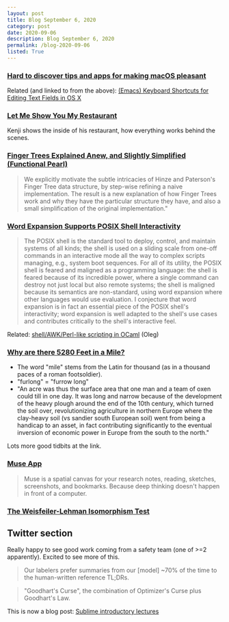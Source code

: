```yaml
---
layout: post
title: Blog September 6, 2020
category: post
date: 2020-09-06
description: Blog September 6, 2020
permalink: /blog-2020-09-06
listed: True
---
```


### [Hard to discover tips and apps for making macOS pleasant](https://thume.ca/2020/09/04/macos-tips/)

Related (and linked to from the above): [(Emacs) Keyboard Shortcuts for Editing Text Fields in OS X](https://jblevins.org/log/kbd)

### [Let Me Show You My Restaurant](https://www.youtube.com/watch?v=JqlgsRJiyWs)

Kenji shows the inside of his restaurant, how everything works behind the scenes.

### [Finger Trees Explained Anew, and Slightly Simplified (Functional Pearl)](https://dl.acm.org/doi/pdf/10.1145/3406088.3409026)

> We explicitly motivate the subtle intricacies of Hinze and
> Paterson's Finger Tree data structure, by step-wise refining
> a naive implementation. The result is a new explanation of
> how Finger Trees work and why they have the particular
> structure they have, and also a small simplification of the
> original implementation."

### [Word Expansion Supports POSIX Shell Interactivity](https://cs.pomona.edu/~michael/papers/px2018.pdf)

> The POSIX shell is the standard tool to deploy, control, and maintain
> systems of all kinds; the shell is used on a sliding scale from one-off
> commands in an interactive mode all the way to complex scripts
> managing, e.g., system boot sequences. For all of its utility, the
> POSIX shell is feared and maligned as a programming language:
> the shell is feared because of its incredible power, where a single
> command can destroy not just local but also remote systems; the
> shell is maligned because its semantics are non-standard, using
> word expansion where other languages would use evaluation.
> I conjecture that word expansion is in fact an essential piece of
> the POSIX shell's interactivity; word expansion is well adapted to
> the shell's use cases and contributes critically to the shell's interactive feel.

Related: [shell/AWK/Perl-like scripting in OCaml](http://okmij.org/ftp/ML/myawk/index.html) (Oleg)

### [Why are there 5280 Feet in a Mile?](https://petersmagnusson.org/2009/09/15/why-are-there-5280-feet-in-a-mile/)

  - The word "mile" stems from the Latin for thousand (as in a thousand paces of a roman footsoldier).
  - "furlong" = "furrow long"
  - "An acre was thus the surface area that one man and a team of oxen could till in one day. It was long and narrow because of the development of the heavy plough around the end of the 10th century, which turned the soil over, revolutionizing agriculture in northern Europe where the clay-heavy soil (vs sandier south European soil) went from being a handicap to an asset, in fact contributing significantly to the eventual inversion of economic power in Europe from the south to the north."

Lots more good tidbits at the link.

### [Muse App](https://museapp.com)

> Muse is a spatial canvas for your research notes, reading, sketches, screenshots, and bookmarks. Because deep thinking doesn't happen in front of a computer.

### [The Weisfeiler-Lehman Isomorphism Test](https://davidbieber.com/post/2019-05-10-weisfeiler-lehman-isomorphism-test/)

## Twitter section

<Tweet tweetLink="ryan_t_lowe/status/1301941346287058944" />

Really happy to see good work coming from a safety team (one of >=2 apparently). Excited to see more of this.

> Our labelers prefer summaries from our [model] ~70% of the time to the human-written reference TL;DRs.

<Tweet tweetLink="ESYudkowsky/status/1301954347933208578" />

> "Goodhart's Curse", the combination of Optimizer's Curse plus Goodhart's Law.

<Tweet tweetLink="NPCollapse/status/1301814000255217664" />

<Tweet tweetLink="trishume/status/1282480078883106818" />

<Tweet tweetLink="davidklaing/status/1280730027361832961" />

This is now a blog post: [Sublime introductory lectures](https://davidklaing.com/links-sublime-introductory-lectures/)

<Tweet tweetLink="britcruise/status/1280547230781452291" />

<Tweet tweetLink="patio11/status/981750489862688768" />
